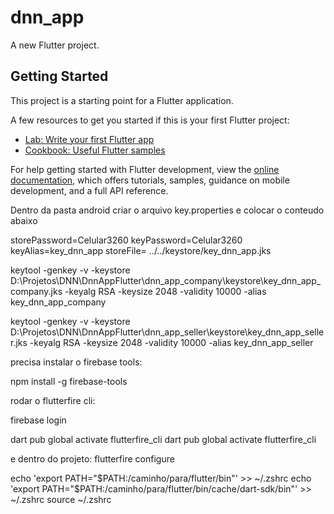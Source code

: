 # dnn_app

A new Flutter project.

## Getting Started

This project is a starting point for a Flutter application.

A few resources to get you started if this is your first Flutter project:

- [Lab: Write your first Flutter app](https://docs.flutter.dev/get-started/codelab)
- [Cookbook: Useful Flutter samples](https://docs.flutter.dev/cookbook)

For help getting started with Flutter development, view the
[online documentation](https://docs.flutter.dev/), which offers tutorials,
samples, guidance on mobile development, and a full API reference.

Dentro da pasta android criar o arquivo key.properties e colocar o conteudo abaixo

storePassword=Celular3260
keyPassword=Celular3260
keyAlias=key_dnn_app
storeFile= ../../keystore/key_dnn_app.jks

keytool -genkey -v -keystore D:\Projetos\DNN\DnnAppFlutter\dnn_app_company\keystore\key_dnn_app_company.jks -keyalg RSA -keysize 2048 -validity 10000 -alias key_dnn_app_company

keytool -genkey -v -keystore D:\Projetos\DNN\DnnAppFlutter\dnn_app_seller\keystore\key_dnn_app_seller.jks -keyalg RSA -keysize 2048 -validity 10000 -alias key_dnn_app_seller

precisa instalar o firebase tools:

npm install -g firebase-tools


rodar o flutterfire cli:

firebase login

dart pub global activate flutterfire_cli
dart pub global activate flutterfire_cli


e dentro do projeto:
flutterfire configure


echo 'export PATH="$PATH:/caminho/para/flutter/bin"' >> ~/.zshrc
echo 'export PATH="$PATH:/caminho/para/flutter/bin/cache/dart-sdk/bin"' >> ~/.zshrc
source ~/.zshrc
